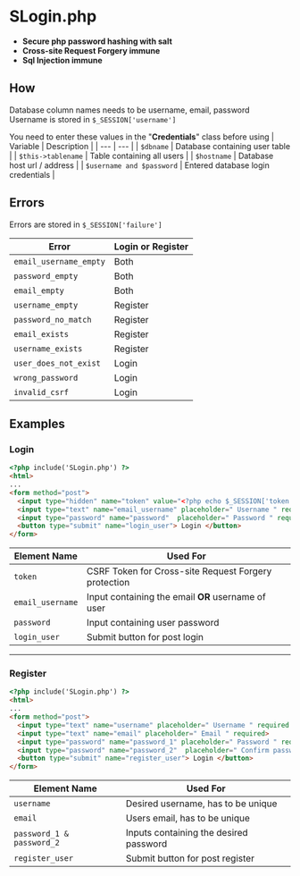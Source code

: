 # SLogin.php
- **Secure php password hashing with salt** 
- **Cross-site Request Forgery immune**
- **Sql Injection immune**

## How
Database column names needs to be username, email, password<br>
Username is stored in <code>$_SESSION['username']</code><br>

You need to enter these values in the "**Credentials**" class before using
| Variable | Description |
| --- | --- |
| `$dbname` | Database containing user table |
| `$this->tablename` | Table containing all users |
| `$hostname` | Database host url / address |
| `$username and $password` | Entered database login credentials |

## Errors
Errors are stored in <code>$_SESSION['failure']</code>

| Error | Login or Register |
| --- | --- |
| `email_username_empty` | Both |
| `password_empty` | Both |
| `email_empty` | Both |
| `username_empty` | Register |
| `password_no_match` | Register |
| `email_exists` | Register |
| `username_exists` | Register |
| `user_does_not_exist` | Login |
| `wrong_password` | Login |
| `invalid_csrf` | Login |

## Examples
### Login
```html
<?php include('SLogin.php') ?>
<html>
...
<form method="post">
  <input type="hidden" name="token" value="<?php echo $_SESSION['token'] ?>">
  <input type="text" name="email_username" placeholder=" Username " required autofocus>
  <input type="password" name="password"  placeholder=" Password " required>
  <button type="submit" name="login_user"> Login </button>
</form>
```

| Element Name | Used For |
| --- | --- |
| `token` | CSRF Token for Cross-site Request Forgery protection |
| `email_username` | Input containing the email **OR** username of user |
| `password` | Input containing user password |
| `login_user` | Submit button for post login |

___

### Register
```html
<?php include('SLogin.php') ?>
<html>
...
<form method="post">
  <input type="text" name="username" placeholder=" Username " required autofocus>
  <input type="text" name="email" placeholder=" Email " required>
  <input type="password" name="password_1" placeholder=" Password " required>
  <input type="password" name="password_2"  placeholder=" Confirm password " required>
  <button type="submit" name="register_user"> Login </button>
</form>
```

| Element Name | Used For |
| --- | --- |
| `username` | Desired username, has to be unique |
| `email` | Users email, has to be unique |
| `password_1 & password_2` | Inputs containing the desired password |
| `register_user` | Submit button for post register |
